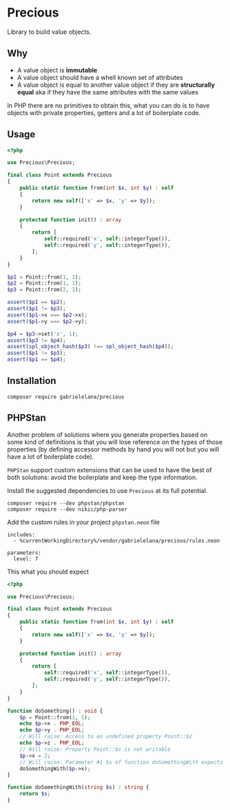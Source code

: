 # Precious

Library to build value objects.

## Why

- A value object is **immutable**
- A value object should have a whell known set of attributes
- A value object is equal to another value object if they are
  **structurally equal** aka if they have the same attributes with the
  same values

In PHP there are no primitives to obtain this, what you can do is to
have objects with private properties, getters and a lot of boilerplate
code.

## Usage

``` php
<?php

use Precious\Precious;

final class Point extends Precious
{
    public static function from(int $x, int $y) : self
    {
        return new self(['x' => $x, 'y' => $y]);
    }

    protected function init() : array
    {
        return [
            self::required('x', self::integerType()),
            self::required('y', self::integerType()),
        ];
    }
}

$p1 = Point::from(1, 1);
$p2 = Point::from(1, 1);
$p3 = Point::from(2, 1);

assert($p1 == $p2);
assert($p1 != $p3);
assert($p1->x === $p2->x);
assert($p1->y === $p2->y);

$p4 = $p3->set('x', 1);
assert($p3 != $p4);
assert(spl_object_hash($p3) !== spl_object_hash($p4));
assert($p1 != $p3);
assert($p1 == $p4);
```

## Installation

``` shell
composer require gabrielelana/precious
```

## PHPStan

Another problem of solutions where you generate properties based on
some kind of definitions is that you will lose reference on the types
of those properties (by defining accessor methods by hand you will not
but you will have a lot of boilerplate code).

`PHPStan` support custom extensions that can be used to have the best
of both solutions: avoid the boilerplate and keep the type
information.

Install the suggested dependencies to use `Precious` at its full
potential.

``` shell
composer require --dev phpstan/phpstan
composer require --dev nikic/php-parser
```

Add the custom rules in your project `phpstan.neon` file

``` text
includes:
  - %currentWorkingDirectory%/vendor/gabrielelana/precious/rules.neon

parameters:
  level: 7
```

This what you should expect

``` php
<?php

use Precious\Precious;

final class Point extends Precious
{
    public static function from(int $x, int $y) : self
    {
        return new self(['x' => $x, 'y' => $y]);
    }

    protected function init() : array
    {
        return [
            self::required('x', self::integerType()),
            self::required('y', self::integerType()),
        ];
    }
}

function doSomething() : void {
    $p = Point::from(1, 1);
    echo $p->x . PHP_EOL;
    echo $p->y . PHP_EOL;
    // Will raise: Access to an undefined property Point::$z
    echo $p->z . PHP_EOL;
    // Will raise: Property Point::$x is not writable
    $p->x = 2;
    // Will raise: Parameter #1 $s of function doSomethingWith expects string, int given
    doSomethingWith($p->x);
}

function doSomethingWith(string $s) : string {
    return $s;
}
```
